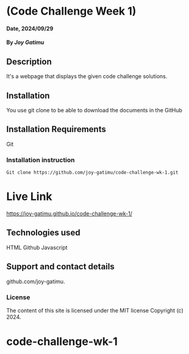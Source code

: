 # (Code Challenge Week 1)

#### Date, 2024/09/29

#### By *Joy Gatimu*

## Description
It's a webpage that displays the given code challenge solutions.

## Installation
You use git clone to be able to download the documents in the GitHub

## Installation Requirements
Git

### Installation instruction
```
Git clone https://github.com/joy-gatimu/code-challenge-wk-1.git
```

# Live Link
https://joy-gatimu.github.io/code-challenge-wk-1/

## Technologies used
HTML
Github
Javascript

## Support and contact details
github.com/joy-gatimu.

### License
The content of this site is licensed under the MIT license
Copyright (c) 2024.
# code-challenge-wk-1
